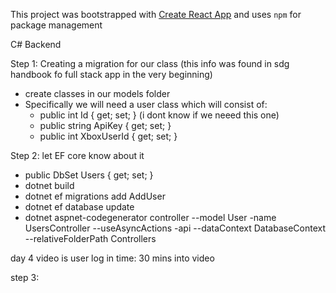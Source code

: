 This project was bootstrapped with [Create React App](https://github.com/facebookincubator/create-react-app) and uses `npm` for package management

C# Backend

Step 1: Creating a migration for our class (this info was found in sdg handbook fo full stack app in the very beginning)

- create classes in our models folder
- Specifically we will need a user class which will consist of:
  - public int Id { get; set; } (i dont know if we neeed this one)
  - public string ApiKey { get; set; }
  - public int XboxUserId { get; set; }

Step 2: let EF core know about it

- public DbSet<User> Users { get; set; }
- dotnet build
- dotnet ef migrations add AddUser
- dotnet ef database update
- dotnet aspnet-codegenerator controller --model User -name UsersController --useAsyncActions -api --dataContext DatabaseContext --relativeFolderPath Controllers

day 4 video is user log in
time: 30 mins into video

step 3:
